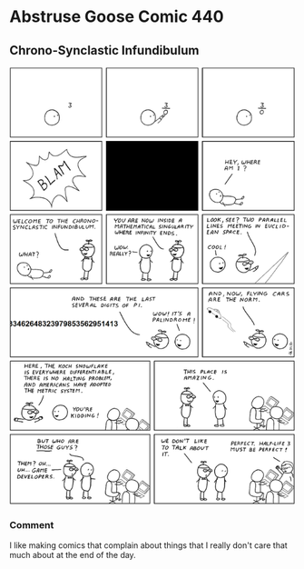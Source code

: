 # Abstruse Goose Comic 440
## Chrono-Synclastic Infundibulum

![image](terminal_sequelitis.png)
### Comment
I like making comics that complain about things that I really don't care that much about at the end of the day.
